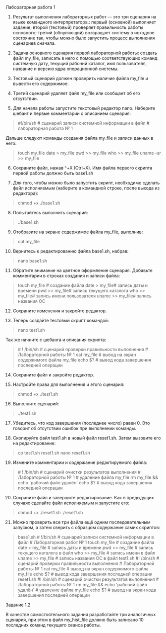 Лабораторная работа 1

1. Результат выполнения лабораторных работ — это три сценария на языке командного
интерпретатора.:
первый (основной) выполняет задание;
второй (тестовый) проверяет правильность работы основного;
третий (обнуляющий) возвращает систему в исходное состояние так, чтобы можно
было запустить процесс выполнения сценариев сначала.

2. Задача основного сценария первой лабораторной работы: создать файл my_file,
записать в него с помощью соответствующих команд:
системную дату,
текущий рабочий каталог,
имя пользователя,
название и версию ядра операционной системы.

3. Тестовый сценарий должен проверить наличие файла my_file и вывести его
содержимое.

4. Третий сценарий удаляет файл my_file или сообщает об его отсутствии.

5. Для начала работы запустите текстовый редактор nano. Наберите шебанг и первые
комментарии с описанием сценария:
>\#!/bin/sh
>\# сценарий записи системной информации в файл
>\# лабораторная работа № 1

Дальше следуют команды создания файла my_file и записи данных в него:

>touch my_file
>date > my_file
>pwd >> my_file
>who >> my_file
>uname -sr >> my_file

6. Сохраните файл, нажав ^+X (Ctrl+X).
Имя файла первого скрипта первой работы должно быть base1.sh

7. Для того, чтобы можно было запустить скрипт, необходимо сделать файл
исполняемым (наберите в командной строке, после выхода из редактора):
>chmod +x ./base1.sh

8. Попытайтесь выполнить сценарий:
>./base1.sh

9. Отобразите на экране содержимое файла my_file, выполнив:
>cat my_file

10. Вернитесь к редактированию файла base1.sh, набрав:
>nano base1.sh

11. Обратите внимание на цветное оформление сценария.
Добавьте комментарии в строках создания и записи файла:
>touch my_file
>\# создание файла
>date > my_file# запись даты и времени
>pwd >> my_file# запись текущего каталога
>who >> my_file# запись имени пользователя
>uname >> my_file# запись названия ОС

12. Сохраните изменения и закройте редактор.

13. Теперь создайте тестовый скрипт командой:
>nano test1.sh

Так же начните с шебанга и описания скрипта:

>\# ! /bin/sh
>\# сценарий проверки правильности выполнения
>\# Лабораторной работы № 1
>cat my_file # вывод на экран содержимого файла my_file
>echo $?
>\# вывод кода завершения последней операции

14. Сохраните файл и закройте редактор.

15. Настройте права для выполнения и этого сценария:
>chmod +x ./test1.sh

16. Выполните сценарий:
>./test1.sh

17. Убедитесь, что код завершения (последнее число) равен 0.
Это говорит об отсутствии ошибок при выполнении команды.

18. Скопируйте файл test1.sh в новый файл reset1.sh. Затем вызовите его на
редактирование:
>cp test1.sh
>reset1.sh
>nano reset1.sh

19. Измените комментарии и содержание редактируемого файла:
>\# ! /bin/sh
>\# сценарий очистки результатов выполнения
>\# Лабораторной работы № 1
>\# удаление файла my_file
>rm my_file && echo 'рабочий файл удалён'
>echo $?
>\# вывод кода завершения последней операции

20. Сохраните файл и завершите редактирование. Как в предыдущих случаях сделайте
файл исполняемым и запустите его:
>chmod +x ./reset1.sh
>./reset1.sh

21. Можно проверить все три файла ещё одним последовательным запуском,
а затем сверить с образцом содержание самих скриптов:
>base1.sh
>\# !/bin/sh
>\# сценарий записи системной информации в файл
>\# Лабораторная работ № 1
>touch my_file \# создание файла
>date > my_file \# запись даты и времени
>pwd >> my_file \# запись текущего каталога в файл
>who >> my_file \# запись имени в файл
>uname >> my_file \# запись названия ОС в файл
>test1.sh
>\#! /bin/sh
>\# сценарий проверки правильности выполнения
>\# Лабораторной работы № 1
>cat my_file # вывод на экран содержимого файла my_file
>echo \$?
>\# вывод кода завершения последней операции
>reset1.sh #! /bin/sh
>\# сценарий очистки результатов выполнения
>\# Лабораторной работы № 1
>rm my_file && echo 'рабочий файл удалён' \# удаление файла my_file
>echo \$?
>\# вывод на экран кода завершения последней операции

Задание 1.2

В качестве самостоятельного задания разработайте три аналогичных сценария, при этом в
файл my_hist_file должно быть записано 10 последних команд текущего сеанса работы.
